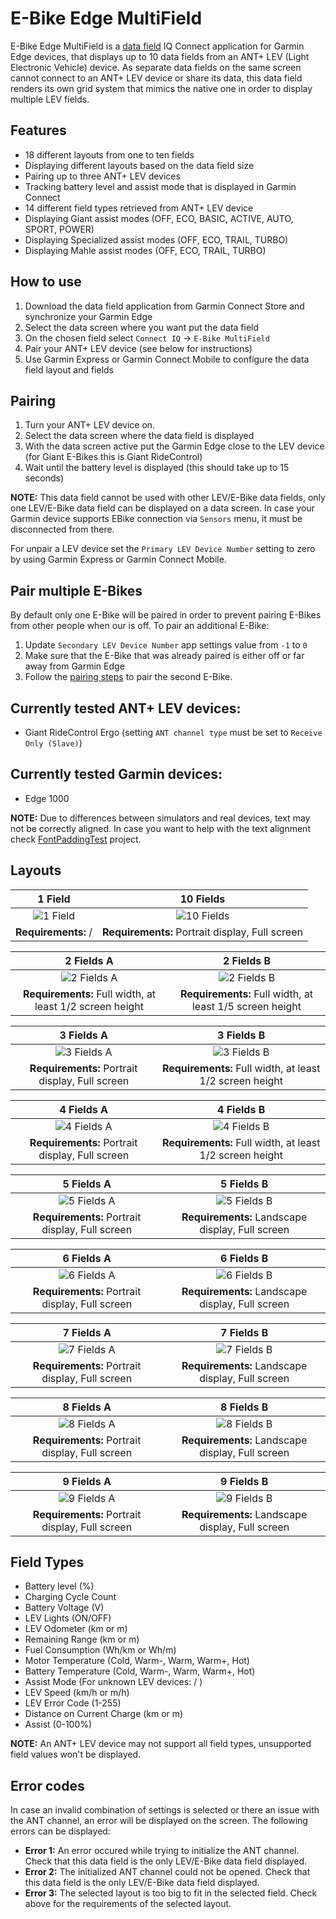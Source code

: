 E-Bike Edge MultiField
=================

E-Bike Edge MultiField is a [data field](https://developer.garmin.com/connect-iq/connect-iq-basics/data-fields/) IQ Connect application for Garmin Edge devices, that displays up to 10 data fields from an ANT+ LEV (Light Electronic Vehicle) device. As separate data fields on the same screen cannot connect to an ANT+ LEV device or share its data, this data field renders its own grid system that mimics the native one in order to display multiple LEV fields.

## Features
- 18 different layouts from one to ten fields
- Displaying different layouts based on the data field size
- Pairing up to three ANT+ LEV devices
- Tracking battery level and assist mode that is displayed in Garmin Connect
- 14 different field types retrieved from ANT+ LEV device
- Displaying Giant assist modes (OFF, ECO, BASIC, ACTIVE, AUTO, SPORT, POWER)
- Displaying Specialized assist modes (OFF, ECO, TRAIL, TURBO)
- Displaying Mahle assist modes (OFF, ECO, TRAIL, TURBO)

## How to use

1. Download the data field application from Garmin Connect Store and synchronize your Garmin Edge
2. Select the data screen where you want put the data field
3. On the chosen field select `Connect IQ` -> `E-Bike MultiField`
4. Pair your ANT+ LEV device (see below for instructions)
5. Use Garmin Express or Garmin Connect Mobile to configure the data field layout and fields

## Pairing

1. Turn your ANT+ LEV device on.
2. Select the data screen where the data field is displayed
3. With the data screen active put the Garmin Edge close to the LEV device (for Giant E-Bikes this is Giant RideControl)
4. Wait until the battery level is displayed (this should take up to 15 seconds)

**NOTE:** This data field cannot be used with other LEV/E-Bike data fields, only one LEV/E-Bike data field can be displayed on a data screen. In case your Garmin device supports EBike connection via `Sensors` menu, it must be disconnected from there.

For unpair a LEV device set the `Primary LEV Device Number` setting to zero by using Garmin Express or Garmin Connect Mobile.

## Pair multiple E-Bikes

By default only one E-Bike will be paired in order to prevent pairing E-Bikes from other people when our is off. To pair an additional E-Bike:
1. Update `Secondary LEV Device Number` app settings value from `-1` to `0`
2. Make sure that the E-Bike that was already paired is either off or far away from Garmin Edge
3. Follow the [pairing steps](#pairing) to pair the second E-Bike.

## Currently tested ANT+ LEV devices:
- Giant RideControl Ergo (setting `ANT channel type` must be set to `Receive Only (Slave)`)

## Currently tested Garmin devices:
- Edge 1000

**NOTE:** Due to differences between simulators and real devices, text may not be correctly aligned. In case you want to help with the text alignment check [FontPaddingTest](/Source/FontPaddingTest) project.

## Layouts
| 1 Field | 10 Fields |
| :-----: | :-------: |
| ![1 Field](/Images/1Field.png?raw=true) | ![10 Fields](/Images/10Fields.png?raw=true) |
| **Requirements:** / | **Requirements:** Portrait display, Full screen |

| 2 Fields A | 2 Fields B |
| :--------: | :--------: |
| ![2 Fields A](/Images/2FieldsA.png?raw=true) | ![2 Fields B](/Images/2FieldsB.png?raw=true) |
| **Requirements:** Full width, at least 1/2 screen height | **Requirements:** Full width, at least 1/5 screen height |

| 3 Fields A | 3 Fields B |
| :--------: | :--------: |
|![3 Fields A](/Images/3FieldsA.png?raw=true) | ![3 Fields B](/Images/3FieldsB.png?raw=true) |
| **Requirements:** Portrait display, Full screen | **Requirements:** Full width, at least 1/2 screen height |

| 4 Fields A | 4 Fields B |
| :--------: | :--------: |
|![4 Fields A](/Images/4FieldsA.png?raw=true) | ![4 Fields B](/Images/4FieldsB.png?raw=true) |
| **Requirements:** Portrait display, Full screen | **Requirements:** Full width, at least 1/2 screen height |

| 5 Fields A | 5 Fields B |
| :--------: | :--------: |
|![5 Fields A](/Images/5FieldsA.png?raw=true) | ![5 Fields B](/Images/5FieldsB.png?raw=true) |
| **Requirements:** Portrait display, Full screen | **Requirements:** Landscape display, Full screen |

| 6 Fields A | 6 Fields B |
| :--------: | :--------: |
|![6 Fields A](/Images/6FieldsA.png?raw=true) | ![6 Fields B](/Images/6FieldsB.png?raw=true) |
| **Requirements:** Portrait display, Full screen | **Requirements:** Landscape display, Full screen |

| 7 Fields A | 7 Fields B |
| :--------: | :--------: |
|![7 Fields A](/Images/7FieldsA.png?raw=true) | ![7 Fields B](/Images/7FieldsB.png?raw=true) |
| **Requirements:** Portrait display, Full screen | **Requirements:** Landscape display, Full screen |

| 8 Fields A | 8 Fields B |
| :--------: | :--------: |
|![8 Fields A](/Images/8FieldsA.png?raw=true) | ![8 Fields B](/Images/8FieldsB.png?raw=true) |
| **Requirements:** Portrait display, Full screen | **Requirements:** Landscape display, Full screen |

| 9 Fields A | 9 Fields B |
| :--------: | :--------: |
|![9 Fields A](/Images/9FieldsA.png?raw=true) | ![9 Fields B](/Images/9FieldsB.png?raw=true) |
| **Requirements:** Portrait display, Full screen | **Requirements:** Landscape display, Full screen |

## Field Types

- Battery level (%)
- Charging Cycle Count
- Battery Voltage (V)
- LEV Lights (ON/OFF)
- LEV Odometer (km or m)
- Remaining Range (km or m)
- Fuel Consumption (Wh/km or Wh/m)
- Motor Temperature (Cold, Warm-, Warm, Warm+, Hot)
- Battery Temperature (Cold, Warm-, Warm, Warm+, Hot)
- Assist Mode (For unknown LEV devices: <Current assist level> / <Total assist levels>)
- LEV Speed (km/h or m/h)
- LEV Error Code (1-255)
- Distance on Current Charge (km or m)
- Assist (0-100%)

**NOTE:** An ANT+ LEV device may not support all field types, unsupported field values won't be displayed.

## Error codes

In case an invalid combination of settings is selected or there an issue with the ANT channel, an error will be displayed on the screen. The following errors can be displayed:
- **Error 1:** An error occured while trying to initialize the ANT channel. Check that this data field is the only LEV/E-Bike data field displayed.
- **Error 2:** The initialized ANT channel could not be opened. Check that this data field is the only LEV/E-Bike data field displayed.
- **Error 3:** The selected layout is too big to fit in the selected field. Check above for the requirements of the selected layout.